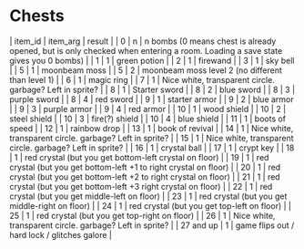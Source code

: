 # Chests

| item_id | item_arg | result |
| 0 | n | n bombs (0 means chest is already opened, but is only checked when entering a room. Loading a save state gives you 0 bombs) |
| 1 | 1 | green potion |
| 2 | 1 | firewand |
| 3 | 1 | sky bell |
| 5 | 1 | moonbeam moss |
| 5 | 2 | moonbeam moss level 2 (no different than level 1) |
| 6 | 1 | magic ring |
| 7 | 1 | Nice white, transparent circle. garbage? Left in sprite? |
| 8 | 1 | Starter sword |
| 8 | 2 | blue sword |
| 8 | 3 | purple sword |
| 8 | 4 | red sword |
| 9 | 1 | starter armor |
| 9 | 2 | blue armor |
| 9 | 3 | purple armor |
| 9 | 4 | red armor |
| 10 | 1 | wood shield |
| 10 | 2 | steel shield |
| 10 | 3 | fire(?) shield |
| 10 | 4 | blue shield |
| 11 | 1 | boots of speed |
| 12 | 1 | rainbow drop |
| 13 | 1 | book of revival |
| 14 | 1 | Nice white, transparent circle. garbage? Left in sprite? |
| 15 | 1 | Nice white, transparent circle. garbage? Left in sprite? |
| 16 | 1 | crystal ball |
| 17 | 1 | crypt key |
| 18 | 1 | red crystal (but you get bottom-left crystal on floor) |
| 19 | 1 | red crystal (but you get bottom-left +1 to right crystal on floor) |
| 20 | 1 | red crystal (but you get bottom-left +2 to right crystal on floor) |
| 21 | 1 | red crystal (but you get bottom-left +3 right crystal on floor) |
| 22 | 1 | red crystal (but you get middle-left on floor) |
| 23 | 1 | red crystal (but you get middle-right on floor) |
| 24 | 1 | red crystal (but you get top-left on floor) |
| 25 | 1 | red crystal (but you get top-right on floor) |
| 26 | 1 | Nice white, transparent circle. garbage? Left in sprite? |
| 27 and up | 1 | game flips out / hard lock / glitches galore |

